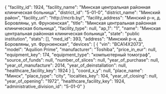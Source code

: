 {
    "facility_id": 1924,
    "facility_name": "Минская центральная районная клиническая больница",
    "district_id": "5-01-0",
    "district_name": "Минский район",
    "facility_url": "http:\/\/mcrb.by\/",
    "facility_address": "Минский р-н, д. Боровляны, ул. Фрунзенская",
    "title": "Минская центральная районная клиническая больница",
    "facility_type": null,
    "ap_1": "1",
    "name": "Минская центральная районная клиническая больница",
    "state": "public institution",
    "stats": [],
    "med_id": 393,
    "address": "Минский р-н, д. Боровляны, ул. Фрунзенская",
    "devices": [
        {
            "vin": "BCA14X2073",
            "model": "Aquilion Prime",
            "manufacturer": "Toshiba",
            "price_in_eur": null,
            "equipment_key": 174,
            "equipment_type": "компьютерный томограф",
            "source_of_funds": null,
            "number_of_slices": null,
            "year_of_purchase": null,
            "year_of_manufacture": 2014,
            "year_of_deinstallation": null,
            "healthcare_facility_key": 1924
        }
    ],
    "coord_x_y": null,
    "place_name": "Минск",
    "place_type": "city",
    "localties_key": 104,
    "year_of_closing": null,
    "year_of_opening": "1972",
    "healthcare_facility_key": 1924,
    "administrative_division_id": "5-01-0"
}